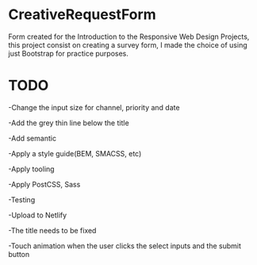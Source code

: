 # CreativeRequestForm
Form created for the Introduction to the Responsive Web Design Projects, this project consist on creating a survey form, I made the choice of using just Bootstrap for practice purposes.

# TODO

-Change the input size for channel, priority and date

-Add the grey thin line below the title

-Add semantic 

-Apply a style guide(BEM, SMACSS, etc)

-Apply tooling

-Apply PostCSS, Sass

-Testing

-Upload to Netlify

-The title needs to be fixed

-Touch animation when the user clicks the select inputs and the submit button
